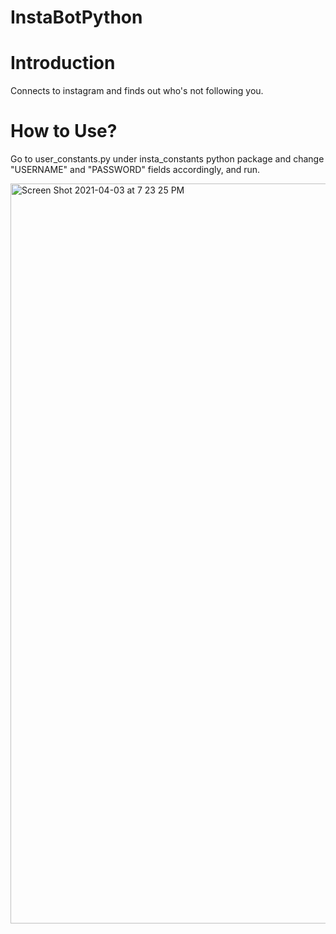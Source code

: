 # InstaBotPython

# Introduction
Connects to instagram and finds out who's not following you.

# How to Use?
Go to user_constants.py under insta_constants python package and change "USERNAME" and "PASSWORD" fields accordingly, and run.

<img width="1184" alt="Screen Shot 2021-04-03 at 7 23 25 PM" src="https://user-images.githubusercontent.com/31994778/113484654-26bde200-94b2-11eb-8dbe-d183eacd45e0.png">
